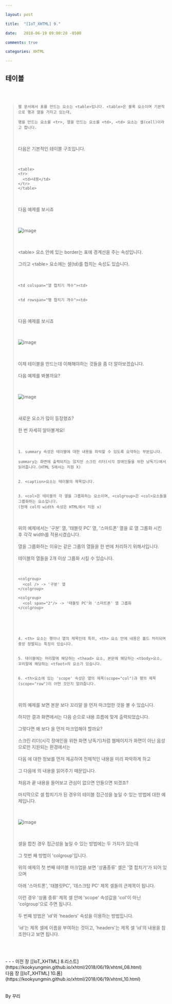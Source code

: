 ```yaml
---

layout: post

title:  "[IoT_XHTML] 9."

date:   2018-06-19 09:00:20 -0500

comments: true

categories: XHTML

---
```


## 테이블

<br>
<br>

>```
>웹 문서에서 표를 만드는 요소는 <table>입니다. <table>은 블록 요소이며 기본적으로 행과 열을 가지고 있는데,
>
>행을 만드는 요소를 <tr>, 열을 만드는 요소를 <td>, <td> 요소는 셀(cell)이라고 합니다.
>```
>
><br>
><br>
>다음은 기본적인 테이블 구조입니다.
><br>
><br>
><br>
>
>```
><table>
><tr>
>	<td>내용</td>
></tr>
></table>
>```
>
><br>
><br>
>다음 예제를 보시죠
><br>
><br>
><br>
>
>![image](/image/XHTML_image/xhtml_image_31.png)
>
><br>
><br>
>&lt;table&gt; 요소 안에 있는 border는 표에 경계선을 주는 속성입니다.
><br>
><br>
>그리고 &lt;table&gt; 요소에는 셀(td)를 합치는 속성도 있습니다.
><br>
><br>
><br>
>
>```
><td colspan="열 합치기 개수"><td>
>
>
><td rowspan="행 합치기 개수"><td>
>```
>
><br>
><br>
>다음 예제를 보시죠
><br>
><br>
><br>
>
>![image](/image/XHTML_image/xhtml_image_32.png)
>
><br>
><br>
>이제 테이블을 만드는데 이해해야하는 것들을 좀 더 알아보겠습니다.
><br>
><br>
>다음 예제를 봐볼까요?
><br>
><br>
><br>
>
>![image](/image/XHTML_image/xhtml_image_33.png)
>
><br>
><br>
>새로운 요소가 많이 등장했죠? 
><br>
><br>
>한 번 자세히 알아볼게요!
><br>
><br>
><br>
>
>```
>1. summary 속성은 테이블에 대한 내용을 파악할 수 있도록 요약하는 부분입니다.
>
>summary는 화면에 출력되지는 않지만 스크린 리더(시각 장애인들을 위한 낭독기)에서 읽어줍니다.(HTML 5에서는 지원 X)
>
>
>2. <caption>요소는 테이블의 제목입니다.
>
>
>3. <col>은 테이블의 각 열을 그룹화하는 요소이며, <colgroup>은 <col>요소들을 그룹화하는 요소입니다.
>(현재 col의 width 속성은 HTML에서 지원 x)
>```
>
><br>
><br>
>위의 예제에서는 '구분' 열, '태블릿 PC' 열, '스마트폰' 열을 <col>로 열 그룹화 시킨 후 각각 width를 적용시켰습니다.
><br>
><br>
>열을 그룹화하는 이유는 같은 그룹의 열들을 한 번에 처리하기 위해서입니다.
><br>
><br>
>테이블의 열들을 2개 이상 그룹화 시킬 수 있습니다.
><br>
><br>
><br>
>
>```
><colgroup>
>	<col /> -> '구분' 열
></colgroup>
>
><colgroup>
>	<col span="2"/> -> '태블릿 PC'와 '스마트폰' 열 그룹화
></colgroup>
>```
>
><br>
><br>
><br>
>
>```
>4. <th> 요소는 행이나 열의 제목인데 특히, <th> 요소 안에 내용은 볼드 처리되며 중앙 정렬되는 특징이 있습니다.
>
>
>5. 테이블에는 머리말에 해당하는 <thead> 요소, 본문에 해당하는 <tbody>요소, 꼬리말에 해당하는 <tfoot>의 요소가 있습니다.
>
>
>6. <th>요소에 있는 'scope' 속성은 열의 제목(scope="col")과 행의 제목(scope="row")이 어떤 것인지 알려줍니다.
>```
>
><br>
><br>
>위의 예제를 보면 본문 <tbody>보다 꼬리말 <tfoot>을 먼저 마크업한 것을 볼 수 있습니다. 
><br>
><br>
>하지만 결과 화면에서는 <tbody> 다음 <tfoot> 순으로 내용 흐름에 맞게 출력되었습니다.
><br>
><br>
>그렇다면 왜 <tbody> 보다 <tfoot>을 먼저 마크업해야 할까요?
><br>
><br>
>스크린 리더(시각 장애인을 위한 화면 낭독기)처럼 웹페이지가 화면이 아닌 음성으로만 지원되는 환경에서는
><br>
><br>
><thead> 다음 <tfoot>에 대한 정보를 먼저 제공하여 전체적인 내용을 미리 파악하게 하고
><br>
><br>
>그 다음에 <tbody>의 내용을 읽어주기 때문입니다.
><br>
><br>
>처음과 끝 내용을 들어보고 관심이 없으면 안들으면 되겠죠?
><br>
><br>
>마지막으로 셀 합치기가 된 경우의 테이블 접근성을 높일 수 있는 방법에 대한 예제입니다.
><br>
><br>
><br>
>
>![image](/image/XHTML_image/xhtml_image_34.png)
>
><br>
><br>
>셀을 합친 경우 접근성을 높일 수 있는 방법에는 두 가지가 있는데
><br>
><br>
>그 첫번 째 방법이 'colgroup'입니다.
><br>
><br>
>위의 예제의 첫 번째 테이블 마크업을 보면 '상품종류' 셀은 '열 합치기'가 되어 있으며 
><br>
><br>
>아래 '스마트폰', '태블릿PC', '데스크탑 PC' 제목 셀들의 큰제목이 됩니다.
><br>
><br>
>이런 경우 '상품 종류' 제목 셀 안에 'scope' 속성값을 'col'이 아닌 'colgroup'으로 주면 됩니다.
><br>
><br>
>두 번째 방법은 'id'와 'headers' 속성을 이용하는 방법입니다.
><br>
><br>
>'id'는 제목 셀에 이름을 부여하는 것이고, 'headers'는 제목 셀 'id'의 내용을 참조한다고 보면 됩니다. 



<br>
<br>
<br>
- - -
이전 장 [[IoT_XHTML] 8.리스트](https://kookyungmin.github.io/xhtml/2018/06/19/xhtml_08.html)
<br>
다음 장 [[IoT_XHTML] 10.폼](https://kookyungmin.github.io/xhtml/2018/06/19/xhtml_10.html)


<br>
<br>
<br>
By 꾸리
